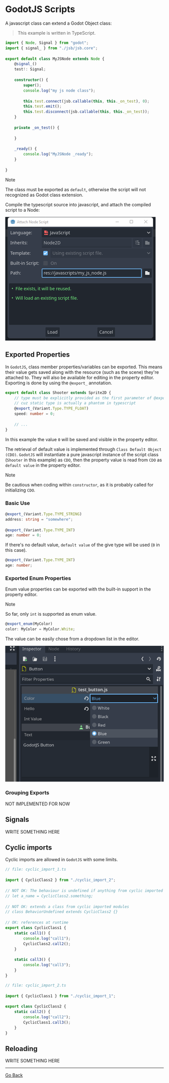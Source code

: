 
# GodotJS Scripts
A javascript class can extend a Godot Object class:

> This example is written in TypeScript.

```ts
import { Node, Signal } from "godot";
import { signal_ } from "./jsb/jsb.core";

export default class MyJSNode extends Node {
    @signal_()
    test!: Signal;

    constructor() {
        super();
        console.log("my js node class");

        this.test.connect(jsb.callable(this, this._on_test), 0);
        this.test.emit();
        this.test.disconnect(jsb.callable(this, this._on_test));
    }

    private _on_test() {

    }

    _ready() {
        console.log("MyJSNode _ready");
    }

}
```

> [!NOTE]
> The class must be exported as `default`, otherwise the script will not recognized as Godot class extension.

Compile the typescript source into javascript, and attach the compiled script to a Node:

![attach a script](./assets/attach_script.png)

## Exported Properties
In `GodotJS`, class member properties/variables can be exported. This means their value gets saved along with the resource (such as the scene) they're attached to. They will also be available for editing in the property editor. Exporting is done by using the `@export_` annotation.

```ts
export default class Shooter extends Sprite2D {
    // type must be explicitly provided as the first parameter of @export_
    // cuz static type is actually a phantom in typescript
    @export_(Variant.Type.TYPE_FLOAT)
    speed: number = 0;

    // ...
}
```

In this example the value `0` will be saved and visible in the property editor.  

The retrieval of default value is implemented through `Class Default Object (CDO)`. `GodotJS` will instantiate a pure javascript instance of the script class (`Shooter` in this example) as `CDO`, then the property value is read from `CDO` as `default value` in the property editor. 

> [!NOTE] 
> Be cautious when coding within `constructor`, as it is probably called for initializing `CDO`.

### Basic Use

```ts 
@export_(Variant.Type.TYPE_STRING)
address: string = "somewhere";

@export_(Variant.Type.TYPE_INT)
age: number = 0;
```

If there's no default value, `default value` of the give type will be used (`0` in this case).
```ts 
@export_(Variant.Type.TYPE_INT)
age: number;
```

### Exported Enum Properties
Enum value properties can be exported with the built-in support in the property editor.

> [!NOTE]
> So far, only `int` is supported as enum value.

```ts
@export_enum(MyColor)
color: MyColor = MyColor.White;
```

The value can be easily chose from a dropdown list in the editor.  

![enum_prop](./assets/export_enum_inspector.png)

### Grouping Exports
NOT IMPLEMENTED FOR NOW

## Signals
WRITE SOMETHING HERE

## Cyclic imports
Cyclic imports are allowed in `GodotJS` with some limits.

```ts
// file: cyclic_import_1.ts

import { CyclicClass2 } from "./cyclic_import_2";

// NOT OK: The behaviour is undefined if anything from cyclic imported modules is referenced in the script compile-run scope
// let a_name = CyclicClass2.something;

// NOT OK: extends a class from cyclic imported modules
// class BehaviorUndefined extends CyclicClass2 {}

// OK: references at runtime
export class CyclicClass1 {
    static call1() {
        console.log("call1");
        CyclicClass2.call2();
    }

    static call3() {
        console.log("call3");
    }
}
```

```ts
// file: cyclic_import_2.ts

import { CyclicClass1 } from "./cyclic_import_1";

export class CyclicClass2 {
    static call2() {
        console.log("call2");
        CyclicClass1.call3();
    }
}
```

## Reloading
WRITE SOMETHING HERE


---

[Go Back](../README.md)
